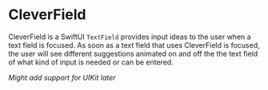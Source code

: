# CleverField
CleverField is a SwiftUI `TextField` provides input ideas to the user when a text field is focused. As soon as a text field that uses CleverField is focused, the user will see different suggestions animated on and off the the text field of what kind of input is needed or can be entered. 

*Might add support for UIKit later*
